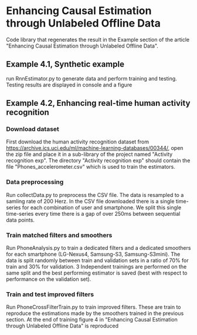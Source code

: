 # Enhancing Causal Estimation through Unlabeled Offline Data
Code library that regenerates the result in the Example section of the article "Enhancing Causal Estimation through Unlabeled Offline Data".

## Example 4.1, Synthetic example
run RnnEstimator.py to generate data and perform training and testing. Testing results are displayed in console and a figure

## Example 4.2, Enhancing real-time human activity recognition

### Download dataset
First download the human activity recognition dataset from
https://archive.ics.uci.edu/ml/machine-learning-databases/00344/, open the zip file and place it in a sub-library of the project named "Activity recognition exp".
The directory "Activity recognition exp" should contain the file "Phones_accelerometer.csv" which is used to train the estimators.

### Data preprocessing
Run collectData.py to preprocess the CSV file. The data is resampled to a samling rate of 200 Herz. In the CSV file downloaded there is a single time-series for each combination of user and smartphone. We split this single time-series every time there is a gap of over 250ms between sequential data points.

### Train matched filters and smoothers
Run PhoneAnalysis.py to train a dedicated filters and a dedicated smoothers for each smartphone (LG-Nexus4, Samsung-S3, Samsung-S3mini).
The data is split randomly between train and validation sets in a ratio of 70% for train and 30% for validation. 
3 Independent trainings are performed on the same split and the best performing estimator is saved (best with respect to performance on the validation set).

### Train and test improved filters
Run PhoneCrossFilterTrain.py to train improved filters. 
These are train to reproduce the estimations made by the smoothers trained in the previous section. 
At the end of training figure 4 in "Enhancing Causal Estimation through Unlabeled Offline Data" is reproduced




